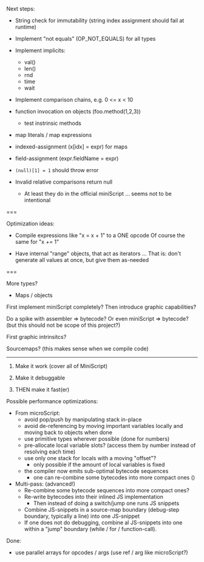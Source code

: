 
Next steps:
- String check for immutability (string index assignment should fail at runtime)
- Implement "not equals" (OP_NOT_EQUALS) for all types
- Implement implicits:
  - val()
  - len()
  - rnd
  - time
  - wait

- Implement comparison chains, e.g. 0 <= x < 10
- function invocation on objects (foo.method(1,2,3)) 
  - test instrinsic methods
- map literals / map expressions
- indexed-assignment (x[idx] = expr) for maps
- field-assignment (expr.fieldName = expr)
- `(null)[1] = 1` should throw error
- Invalid relative comparisons return null
  - At least they do in the official miniScript ... seems not to be intentional

===

Optimization ideas:
- Compile expressions like "x = x + 1" to a ONE opcode
  Of course the same for "x += 1"

- Have internal "range" objects, that act as iterators ...
  That is: don't generate all values at once, but give them as-needed

===

More types?
- Maps / objects

First implement miniScript completely?
Then introduce graphic capabilities?

Do a spike with assembler => bytecode?
Or even miniScript => bytecode?
(but this should not be scope of this project?)

First graphic intrinsitcs?

Sourcemaps? (this makes sense when we compile code)

---
1) Make it work (cover all of MiniScript)

2) Make it debuggable

3) THEN make it fast(er)


Possible performance optimizations:
- From microScript:
  - avoid pop/push by manipulating stack in-place
  - avoid de-referencing by moving important variables locally and moving back to objects when done
  - use primitive types wherever possible (done for numbers)
  - pre-allocate local variable slots? (access them by number instead of resolving each time)
  - use only one stack for locals with a moving "offset"?
    - only possible if the amount of local variables is fixed
  - the compiler now emits sub-optimal bytecode sequences
    - one can re-combine some bytecodes into more compact ones ()
- Multi-pass: (advanced!)
  - Re-combine some bytecode sequences into more compact ones?
  - Re-write bytecodes into their inlined JS implementation
    - Then instead of doing a switch/jump one runs JS snippets
  - Combine JS-snippets in a source-map boundary (debug-step boundary, typically a line) into one JS-snippet
  - If one does not do debugging, combine al JS-snippets into one within a "jump" boundary (while / for / function-call).

Done:
  - use parallel arrays for opcodes / args (use ref / arg like microScript?)
